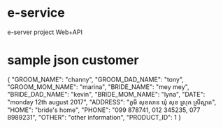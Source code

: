 # e-service
e-server project Web+API
# sample json customer
{
  "GROOM_NAME": "channy",
  "GROOM_DAD_NAME": "tony",
  "GROOM_MOM_NAME": "marina",
  "BRIDE_NAME": "mey mey",
  "BRIDE_DAD_NAME": "kevin",
  "BRIDE_MOM_NAME": "lyna",
  "DATE": "monday 12th august 2017",
  "ADDRESS": "ភូមិ សុខសាន ឃុំ សុខ ស្រុក ស្រីស្អាត",
  "HOME": "bride's home",
  "PHONE": "099 878741, 012 345235, 077 8989231",
  "OTHER": "other information",
  "PRODUCT_ID": 1
}
